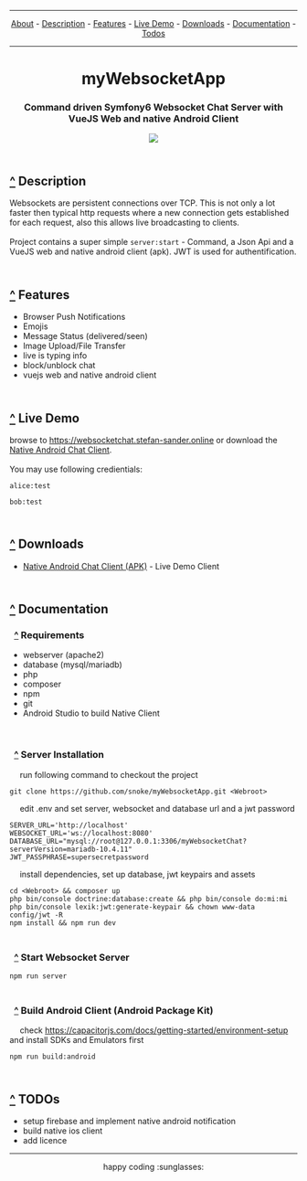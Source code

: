 
<div name="menu">

---

<div align="center">
  
  [About](#about) -
  [Description](#Description) -
   [Features](#Features) -
   [Live Demo](#LiveDemo) -
   [Downloads](#Downloads) -
   [Documentation](#Documentation) -
   [Todos](#TODOs)
  </div>
  
---

  </div>
  
  

# <div align="center" name="about">myWebsocketApp </div>
### <div align="center">Command driven Symfony6 Websocket Chat Server with VueJS Web and native Android Client</div>
<p align="center">
  <img src="https://github.com/snoke/myWebsocketApp/blob/master/myWebsocketApp.png?raw=true" />
</p>

  
  

##  <br /> <div name="Description"> [^](#menu) Description </div>
Websockets are persistent connections over TCP. 
This is not only a lot faster then typical http requests where a new connection gets established for each request, also this allows live broadcasting to clients.<br /><br />
Project contains a super simple ```server:start```  - Command, a Json Api and a VueJS web and native android client (apk). JWT is used for authentification.<br />

## <br /> <div name="Features"> [^](#menu) Features</div>
* Browser Push Notifications
* Emojis
* Message Status (delivered/seen)
* Image Upload/File Transfer
* live is typing info
* block/unblock chat
* vuejs web and native android client

## <br /> <div name="LiveDemo"> [^](#menu) Live Demo  </div>
browse to https://websocketchat.stefan-sander.online or download the [Native Android Chat Client](#Downloads). <br /><br />
You may use following credientials:
```
alice:test
```
```
bob:test
```

## <br /> <div name="Downloads"> [^](#menu) Downloads </div>
* [Native Android Chat Client (APK)](https://github.com/snoke/myWebsocketApp/raw/master/public/downloads/android-client-latest.apk)  - Live Demo Client

 
## <br /> <div name="Documentation"> [^](#menu) Documentation</div>
###  &nbsp; [^](#menu) Requirements

* webserver (apache2) <br /> 
* database (mysql/mariadb) <br />  
* php <br /> 
* composer <br /> 
* npm <br />
* git <br /> 
* Android Studio to build Native Client <br /> 

<br /> 

###  &nbsp; [^](#menu) Server Installation

&emsp; run following command to checkout the project
```
git clone https://github.com/snoke/myWebsocketApp.git <Webroot>
```
&emsp; edit .env and set server, websocket and database url and a jwt password 
```
SERVER_URL='http://localhost' 
WEBSOCKET_URL='ws://localhost:8080' 
DATABASE_URL="mysql://root@127.0.0.1:3306/myWebsocketChat?serverVersion=mariadb-10.4.11"
JWT_PASSPHRASE=supersecretpassword
```

&emsp; install dependencies, set up database, jwt keypairs and assets
```
cd <Webroot> && composer up
php bin/console doctrine:database:create && php bin/console do:mi:mi
php bin/console lexik:jwt:generate-keypair && chown www-data config/jwt -R
npm install && npm run dev 
```

 
###  <br /> &nbsp; [^](#menu) Start Websocket Server
```
npm run server
```


### <br /> &nbsp;  [^](#menu) Build Android Client (Android Package Kit)
&emsp; check https://capacitorjs.com/docs/getting-started/environment-setup and install SDKs and Emulators first

```
npm run build:android
```

## <br /> <div name="TODOs"> [^](#menu) TODOs</div>
* setup firebase and implement native android notification
* build native ios client 
* add licence 

<hr />
<div align="center">
happy coding :sunglasses:
  </div>
  
